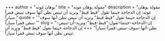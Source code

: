 +++
author = "يوهان غوته"
title = "مقولة يوهان غوته"
description = "مقولة يوهان غوته: إن الدجاجة حينما تقول “قيط قيط” وتريد أن تبيض تظن أنها سوف تبيض قمراً سياراً."
quote = '''إن الدجاجة حينما تقول “قيط قيط” وتريد أن تبيض تظن أنها سوف تبيض قمراً سياراً.''' 
slug = "إن-الدجاجة-حينما-تقول-“قيط-قيط”-وتريد-أن-تبيض-تظن-أنها-سوف-تبيض-قمراً-سياراً"
+++
إن الدجاجة حينما تقول “قيط قيط” وتريد أن تبيض تظن أنها سوف تبيض قمراً سياراً.
